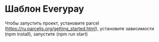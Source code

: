 # Шаблон Everypay

Чтобы запустить проект, установите parcel (https://ru.parceljs.org/getting_started.html), установите зависимости (npm install), запустите (npm run start)
